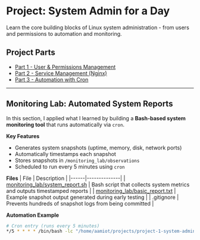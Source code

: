 #  Project: System Admin for a Day

Learn the core building blocks of Linux system administration - from users and permissions to automation and monitoring.

## Project Parts
- [Part 1 - User & Permissions Management](part1_users_permissions.md)
- [Part 2 - Service Management (Nginx)](part2_service_management.md)
- [Part 3 - Automation with Cron](part3_automation_cron.md)

---

## Monitoring Lab: Automated System Reports

In this section, I applied what I learned by building a **Bash-based system monitoring tool** that runs automatically via `cron`.

**Key Features**
- Generates system snapshots (uptime, memory, disk, network ports)
- Automatically timestamps each snapshot
- Stores snapshots in `/monitoring_lab/observations`
- Scheduled to run every 5 minutes using `cron`

**Files**
| File | Description |
|------|--------------|
| [monitoring_lab/system_report.sh](monitoring_lab/system_report.sh) | Bash script that collects system metrics and outputs timestamped reports |
| [monitoring_lab/basic_report.txt](monitoring_lab/basic_report.txt) | Example snapshot output generated during early testing |
| .gitignore | Prevents hundreds of snapshot logs from being committed |

**Automation Example**
```bash
# Cron entry (runs every 5 minutes)
*/5 * * * * /bin/bash -lc "/home/aamiot/projects/project-1-system-admin/monitoring_lab/system_report.sh" >/dev/null 2>&1
